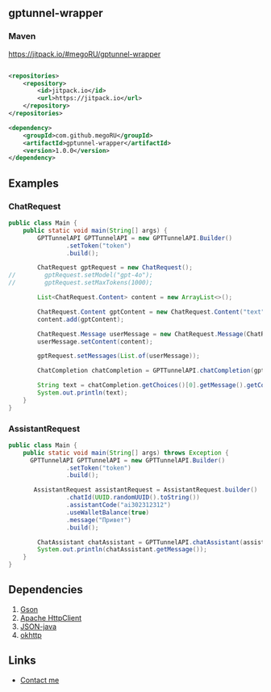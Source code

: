 ## gptunnel-wrapper

### Maven

https://jitpack.io/#megoRU/gptunnel-wrapper

```xml

<repositories>
    <repository>
        <id>jitpack.io</id>
        <url>https://jitpack.io</url>
    </repository>
</repositories>

<dependency>
    <groupId>com.github.megoRU</groupId>
    <artifactId>gptunnel-wrapper</artifactId>
    <version>1.0.0</version>
</dependency>
```

## Examples

### ChatRequest

```java
public class Main {
    public static void main(String[] args) {
        GPTTunnelAPI GPTTunnelAPI = new GPTTunnelAPI.Builder()
                .setToken("token")
                .build();

        ChatRequest gptRequest = new ChatRequest();
//        gptRequest.setModel("gpt-4o");
//        gptRequest.setMaxTokens(1000);

        List<ChatRequest.Content> content = new ArrayList<>();

        ChatRequest.Content gptContent = new ChatRequest.Content("text", "text", null);
        content.add(gptContent);

        ChatRequest.Message userMessage = new ChatRequest.Message(ChatRequest.Role.USER, content);
        userMessage.setContent(content);

        gptRequest.setMessages(List.of(userMessage));

        ChatCompletion chatCompletion = GPTTunnelAPI.chatCompletion(gptRequest);

        String text = chatCompletion.getChoices()[0].getMessage().getContent();
        System.out.println(text);
    }
}
```

### AssistantRequest

```java
public class Main {
    public static void main(String[] args) throws Exception {
      GPTTunnelAPI GPTTunnelAPI = new GPTTunnelAPI.Builder()
                .setToken("token")
                .build();

       AssistantRequest assistantRequest = AssistantRequest.builder()
                .chatId(UUID.randomUUID().toString())
                .assistantCode("ai302312312")
                .useWalletBalance(true)
                .message("Привет")
                .build();

        ChatAssistant chatAssistant = GPTTunnelAPI.chatAssistant(assistantRequest);
        System.out.println(chatAssistant.getMessage());
    }
}
```

## Dependencies

1. [Gson](https://github.com/google/gson)
2. [Apache HttpClient](https://github.com/apache/httpcomponents-client)
3. [JSON-java](https://github.com/stleary/JSON-java)
4. [okhttp](https://github.com/square/okhttp)

## Links

* [Contact me](https://megoru.ru)
